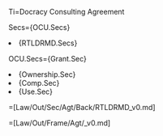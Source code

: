 Ti=Docracy Consulting Agreement

Secs={OCU.Secs}<li>{RTLDRMD.Secs}

OCU.Secs={Grant.Sec}<li>{Ownership.Sec}<li>{Comp.Sec}<li>{Use.Sec}

=[Law/Out/Sec/Agt/Back/RTLDRMD_v0.md]

=[Law/Out/Frame/Agt/_v0.md]
